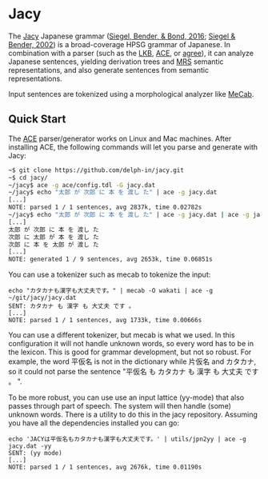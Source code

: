 # Jacy

The [Jacy][] Japanese grammar ([Siegel, Bender, & Bond, 2016][];
[Siegel & Bender, 2002][]) is a broad-coverage HPSG grammar of
Japanese. In combination with a parser (such as the [LKB][], [ACE][],
or [agree][]), it can analyze Japanese sentences, yielding derivation
trees and [MRS][] semantic representations, and also generate
sentences from semantic representations.

Input sentences are tokenized using a morphological analyzer like
[MeCab][].

## Quick Start

The [ACE][] parser/generator works on Linux and Mac machines. After
installing ACE, the following commands will let you parse and generate
with Jacy:

```bash
~$ git clone https://github.com/delph-in/jacy.git
~$ cd jacy/
~/jacy$ ace -g ace/config.tdl -G jacy.dat
~/jacy$ echo "太郎 が 次郎 に 本 を 渡し た" | ace -g jacy.dat
[...]
NOTE: parsed 1 / 1 sentences, avg 2837k, time 0.02782s
~/jacy$ echo "太郎 が 次郎 に 本 を 渡し た" | ace -g jacy.dat | ace -g jacy.dat -e
[...]
太郎 が 次郎 に 本 を 渡し た
次郎 に 太郎 が 本 を 渡し た
次郎 に 本 を 太郎 が 渡し た
[...]
NOTE: generated 1 / 9 sentences, avg 2653k, time 0.06851s
```

You can use a tokenizer such as mecab to tokenize the input:
```
echo "カタカナも漢字も大丈夫です。" | mecab -O wakati | ace -g ~/git/jacy/jacy.dat
SENT: カタカナ も 漢字 も 大丈夫 です 。 
[...]
NOTE: parsed 1 / 1 sentences, avg 1733k, time 0.00666s
```

You can use a different tokenizer, but mecab is what we used. In this configuration it will not handle unknown words, so every word has to be in the lexicon.  This is good for grammar development, but not so robust. For example, the word 平仮名 is not in the dictionary while 片仮名 and カタカナ, so it could not parse the sentence
"平仮名 も カタカナ も 漢字 も 大丈夫 です 。 ".

To be more robust, you can use use an input lattice (yy-mode) that also passes through part of speech.   The system will then handle (some) unknown words.  There is a utility to do this in the jacy repository.  Assuming you have all the dependencies installed you can go:

```
echo 'JACYは平仮名もカタカナも漢字も大丈夫です。' | utils/jpn2yy | ace -g jacy.dat -yy
SENT: (yy mode)
[...]
NOTE: parsed 1 / 1 sentences, avg 2676k, time 0.01190s
```


[Jacy]: http://moin.delph-in.net/JacyTop
[Siegel, Bender, & Bond, 2016]: https://web.stanford.edu/group/cslipublications/cslipublications/site/9781684000180.shtml
[Siegel & Bender, 2002]: http://www.aclweb.org/anthology/W/W02/W02-1210.pdf
[LKB]: http://moin.delph-in.net/LkbTop
[ACE]: http://sweaglesw.org/linguistics/ace/
[agree]: http://moin.delph-in.net/AgreeTop
[MRS]: http://moin.delph-in.net/RmrsTop
[MeCab]: http://taku910.github.io/mecab/

